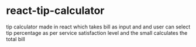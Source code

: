 # react-tip-calculator
tip calculator made in react which takes bill as input and and user can select tip percentage as per service satisfaction level and the small calculates the total bill
